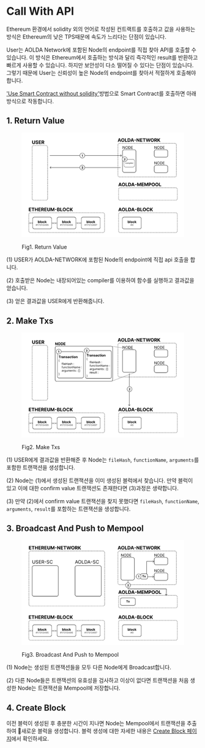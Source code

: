 # Call With API

Ethereum 환경에서 solidity 외의 언어로 작성된 컨트랙트를 호출하고 값을 사용하는 방식은 Ethereum의 낮은 TPS때문에 속도가 느리다는 단점이 있습니다.

User는 AOLDA Network에 포함된 Node의 endpoint를 직접 찾아 API를 호출할 수 있습니다. 이 방식은 Ethereum에서 호출하는 방식과 달리 즉각적인 result를 반환하고 빠르게 사용할 수 있습니다. 하지만 보안성이 다소 떨어질 수 있다는 단점이 있습니다. 그렇기 때문에 User는 신뢰성이 높은 Node의 endpoint를 찾아서 적절하게 호출해야 합니다.

['Use Smart Contract without solidity'](../../aolda/aolda-multi-vm/how-to-use/use-smart-contract-without-solidity.md)방법으로 Smart Contract를 호출하면 아래 방식으로 작동합니다.

## 1. Return Value

<figure><img src="../../.gitbook/assets/1. Call Function With API.png" alt=""><figcaption><p>Fig1. Return Value</p></figcaption></figure>

(1) USER가 AOLDA-NETWORK에 포함된 Node의 endpoint에 직접 api 호출을 합니다.

(2) 호출받은 Node는 내장되어있는 compiler를 이용하여 함수를 실행하고 결과값을 얻습니다.

(3) 얻은 결과값을 USER에게 반환해줍니다.

## 2. Make Txs

<figure><img src="../../.gitbook/assets/2. Make Txs.png" alt=""><figcaption><p>Fig2. Make Txs</p></figcaption></figure>

(1) USER에게 결과값을 반환해준 후 Node는 `fileHash`, `functionName`, `arguments`를 포함한 트랜잭션을 생성합니다.

(2) Node는 (1)에서 생성된 트랜잭션을 이미 생성된 블럭에서 찾습니다. 만약 블럭이 있고 이에 대한 confirm value 트랜잭션도 존재한다면 (3)과정은 생략합니다.

(3) 만약 (2)에서 confirm value 트랜잭션을 찾지 못했다면 `fileHash`, `functionName`, `arguments`, `result`를 포함하는 트랜잭션을 생성합니다.

## 3. Broadcast And Push to Mempool

<figure><img src="../../.gitbook/assets/3. Broadcast And Push to Mempool.png" alt=""><figcaption><p>Fig3. Broadcast And Push to Mempool</p></figcaption></figure>

(1) Node는 생성된 트랜잭션들을 모두 다른 Node에게 Broadcast합니다.

(2) 다른 Node들은 트랜잭션의 유효성을 검사하고 이상이 없다면 트랜잭션을 처음 생성한 Node는 트랜잭션을 Mempool에 저장합니다.

## 4. Create Block

이전 블럭이 생성된 후 충분한 시간이 지나면 Node는 Mempool에서 트랜잭션을 추출하여 새로운 블럭을 생성합니다. 블럭 생성에 대한 자세한 내용은 [Create Block 페이지](../create-aolda-block.md)에서 확인하세요.
